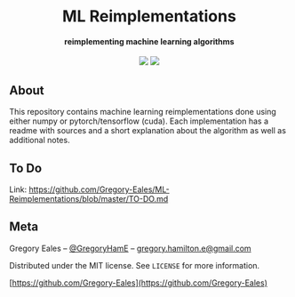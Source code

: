 <h1 align="center"> ML Reimplementations </h1>

<h4 align="center"> reimplementing machine learning algorithms </h4>

<p align="center">
  <img src="https://img.shields.io/badge/Python-v3.6+-blue.svg">
  <img src="https://img.shields.io/badge/License-MIT-blue.svg">
</p>

## About
This repository contains machine learning reimplementations done using either numpy or pytorch/tensorflow (cuda). Each implementation has a readme with sources and a short explanation about the algorithm as well as additional notes.

## To Do
Link: https://github.com/Gregory-Eales/ML-Reimplementations/blob/master/TO-DO.md

## Meta

Gregory Eales – [@GregoryHamE](https://twitter.com/GregoryHamE) – gregory.hamilton.e@gmail.com

Distributed under the MIT license. See ``LICENSE`` for more information.

[https://github.com/Gregory-Eales](https://github.com/Gregory-Eales)

